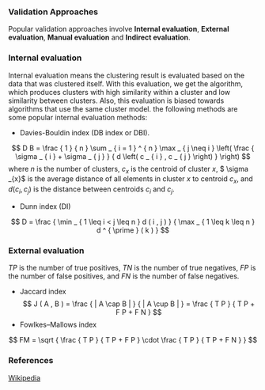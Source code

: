
### Validation Approaches
Popular validation approaches involve **Internal evaluation**, **External evaluation**, **Manual evaluation** and **Indirect evaluation**.

### Internal evaluation
Internal evaluation means the clustering result is evaluated based on the data that was clustered itself. With this evaluation, we get the algorithm, which produces clusters with high similarity within a cluster and low similarity between clusters. Also, this evaluation is biased towards algorithms that use the same cluster model.
the following methods are some popular internal evaluation methods:
 * Davies-Bouldin index (DB index or DBI). 

$$
D B = \frac { 1 } { n } \sum _ { i = 1 } ^ { n } \max _ { j \neq i } \left( \frac { \sigma _ { i } + \sigma _ { j } } { d \left( c _ { i } , c _ { j } \right) } \right)
$$
  where $n$ is the number of clusters, $c_{x}$ is the centroid of cluster $x$, $ \sigma _{x}$ is the average distance of all elements in cluster $x$ to centroid $c_{x}$, and $d(c_{i},c_{j})$ is the distance between centroids $c_{i}$ and $c_{j}$. 
  
  * Dunn index (DI)
  
$$
D = \frac { \min _ { 1 \leq i < j \leq n } d ( i , j ) } { \max _ { 1 \leq k \leq n } d ^ { \prime } ( k ) }
$$

### External evaluation
$TP$ is the number of true positives, $TN$ is the number of true negatives, $FP$ is the number of false positives, and $FN$ is the number of false negatives.
 * Jaccard index
$$
J ( A , B ) = \frac { | A \cap B | } { | A \cup B | } = \frac { T P } { T P + F P + F N }
$$
 * Fowlkes–Mallows index

$$
FM = \sqrt { \frac { T P } { T P + F P } \cdot \frac { T P } { T P + F N } }
$$

### References
[Wikipedia](https://en.wikipedia.org/wiki/Cluster_analysis)